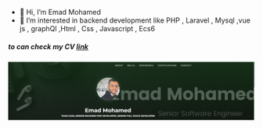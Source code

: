 - 👋 Hi, I’m Emad Mohamed 
- 👀 I’m interested in backend development like PHP , Laravel , Mysql ,vue js , graphQl ,Html , Css , Javascript , Ecs6 

##### to can check my CV <a href='https://emadmohdev.github.io/emad-mohamed-cv/'> link </a>

<p>
    <img src="https://raw.githubusercontent.com/EmadMohDev/emad-mohamed-cv/main/files/cv2.PNG" alt="cv">
</p>




